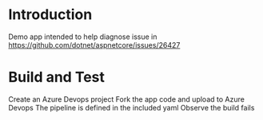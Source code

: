 # Introduction 
Demo app intended to help diagnose issue in https://github.com/dotnet/aspnetcore/issues/26427

# Build and Test
Create an Azure Devops project
Fork the app code and upload to Azure Devops
The pipeline is defined in the included yaml
Observe the build fails